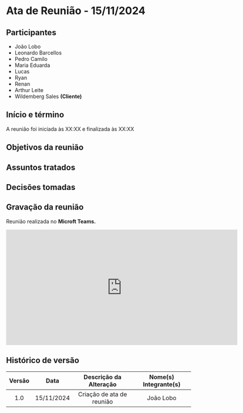 # Ata de Reunião - 15/11/2024

## Participantes

- João Lobo
- Leonardo Barcellos
- Pedro Camilo
- Maria Eduarda
- Lucas
- Ryan
- Renan
- Arthur Leite
- Wildemberg Sales **(Cliente)**

## Início e término

A reunião foi iniciada às XX:XX e finalizada às XX:XX

## Objetivos da reunião

## Assuntos tratados

## Decisões tomadas

## Gravação da reunião

Reunião realizada no **Microft Teams.**


<iframe width="630" height="315" src="https://www.youtube.com/watch?v=wQ7-g96wuYg" title="YouTube video player" frameborder="0" allow="accelerometer; autoplay; clipboard-write; encrypted-media; gyroscope; picture-in-picture; web-share" allowfullscreen></iframe> 


## Histórico de versão

| Versão |    Data    |  Descrição da Alteração   | Nome(s) Integrante(s) |
| :----: | :--------: | :-----------------------: | :-------------------: |
|  1.0   | 15/11/2024 | Criação de ata de reunião |       João Lobo       |
